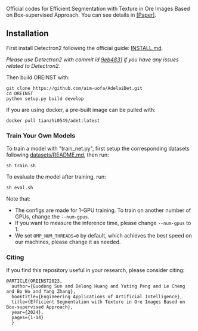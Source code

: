 Official codes for Efficient Segmentation with Texture in Ore Images Based on Box-supervised Approach. You can see details in [[Paper]](https://arxiv.org/abs/2311.05929).

## Installation

First install Detectron2 following the official guide: [INSTALL.md](https://github.com/facebookresearch/detectron2/blob/master/INSTALL.md).

*Please use Detectron2 with commit id [9eb4831](https://github.com/facebookresearch/detectron2/commit/9eb4831f742ae6a13b8edb61d07b619392fb6543) if you have any issues related to Detectron2.*

Then build OREINST with:

```
git clone https://github.com/aim-uofa/AdelaiDet.git
cd OREINST
python setup.py build develop
```

If you are using docker, a pre-built image can be pulled with:

```
docker pull tianzhi0549/adet:latest
```

### Train Your Own Models

To train a model with "train_net.py", first
setup the corresponding datasets following
[datasets/README.md](https://github.com/facebookresearch/detectron2/blob/master/datasets/README.md),
then run:

```
sh train.sh
```
To evaluate the model after training, run:

```
sh eval.sh
```
Note that:
- The configs are made for 1-GPU training. To train on another number of GPUs, change the `--num-gpus`.
- If you want to measure the inference time, please change `--num-gpus` to 1.
- We set `OMP_NUM_THREADS=0` by default, which achieves the best speed on our machines, please change it as needed.

### Citing
If you find this repository useful in your research, please consider citing:
```
@ARTICLE{OREINST2023,  
  author={Guodong Sun and Delong Huang and Yuting Peng and Le Cheng and Bo Wu and Yang Zhang},  
  booktitle={Engineering Applications of Artificial Intelligence},   
  title={Efficient Segmentation with Texture in Ore Images Based on Box-supervised Approach},   
  year={2024},
  pages={1-14}
  }
```
